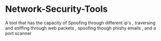 # Network-Security-Tools
A  tool that has the capacity of Spoofing through different ip's , traversing and sniffing through web packets , spoofing though phishy emails , and a port scanner 
